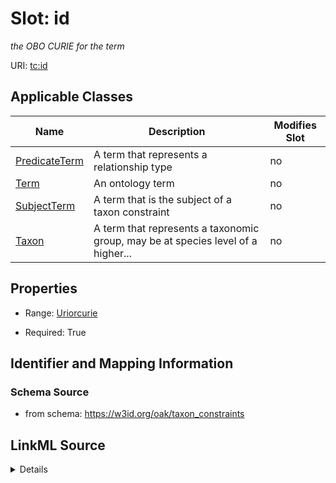 

# Slot: id


_the OBO CURIE for the term_



URI: [tc:id](https://w3id.org/linkml/taxon_constraints/id)



<!-- no inheritance hierarchy -->





## Applicable Classes

| Name | Description | Modifies Slot |
| --- | --- | --- |
| [PredicateTerm](PredicateTerm.md) | A term that represents a relationship type |  no  |
| [Term](Term.md) | An ontology term |  no  |
| [SubjectTerm](SubjectTerm.md) | A term that is the subject of a taxon constraint |  no  |
| [Taxon](Taxon.md) | A term that represents a taxonomic group, may be at species level of a higher... |  no  |







## Properties

* Range: [Uriorcurie](Uriorcurie.md)

* Required: True





## Identifier and Mapping Information







### Schema Source


* from schema: https://w3id.org/oak/taxon_constraints




## LinkML Source

<details>
```yaml
name: id
description: the OBO CURIE for the term
from_schema: https://w3id.org/oak/taxon_constraints
rank: 1000
identifier: true
alias: id
owner: Term
domain_of:
- Term
range: uriorcurie
required: true

```
</details>